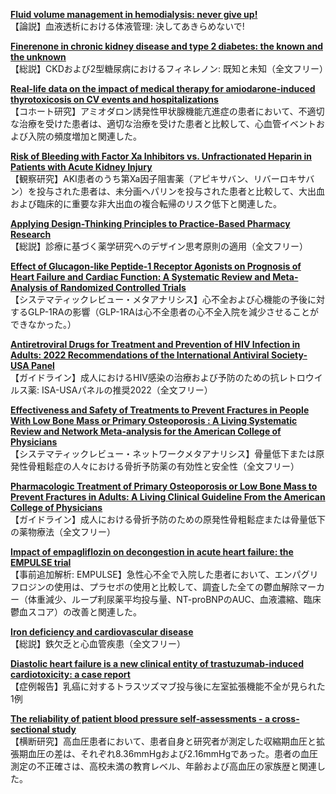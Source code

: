 [**Fluid volume management in hemodialysis: never give up!**](https://pubmed.ncbi.nlm.nih.gov/36603969/)  
【論説】血液透析における体液管理: 決してあきらめないで!

[**Finerenone in chronic kidney disease and type 2 diabetes: the known and the unknown**](https://pubmed.ncbi.nlm.nih.gov/36603981/)  
【総説】CKDおよび2型糖尿病におけるフィネレノン: 既知と未知（全文フリー）

[**Real-life data on the impact of medical therapy for amiodarone-induced thyrotoxicosis on CV events and hospitalizations**](https://pubmed.ncbi.nlm.nih.gov/36585895/)  
【コホート研究】アミオダロン誘発性甲状腺機能亢進症の患者において、不適切な治療を受けた患者は、適切な治療を受けた患者と比較して、心血管イベントおよび入院の頻度増加と関連した。

[**Risk of Bleeding with Factor Xa Inhibitors vs. Unfractionated Heparin in Patients with Acute Kidney Injury**](https://pubmed.ncbi.nlm.nih.gov/36588500/)  
【観察研究】AKI患者のうち第Xa因子阻害薬（アピキサバン、リバーロキサバン）を投与された患者は、未分画ヘパリンを投与された患者と比較して、大出血および臨床的に重要な非大出血の複合転帰のリスク低下と関連した。

[**Applying Design-Thinking Principles to Practice-Based Pharmacy Research**](https://pubmed.ncbi.nlm.nih.gov/36602037/)  
【総説】診療に基づく薬学研究へのデザイン思考原則の適用（全文フリー）

[**Effect of Glucagon-like Peptide-1 Receptor Agonists on Prognosis of Heart Failure and Cardiac Function: A Systematic Review and Meta-Analysis of Randomized Controlled Trials**](https://pubmed.ncbi.nlm.nih.gov/36604209/)  
【システマティックレビュー・メタアナリシス】心不全および心機能の予後に対するGLP-1RAの影響（GLP-1RAは心不全患者の心不全入院を減少させることができなかった。）

[**Antiretroviral Drugs for Treatment and Prevention of HIV Infection in Adults: 2022 Recommendations of the International Antiviral Society-USA Panel**](https://pubmed.ncbi.nlm.nih.gov/36454551/)  
【ガイドライン】成人におけるHIV感染の治療および予防のための抗レトロウイルス薬: ISA-USAパネルの推奨2022（全文フリー）

[**Effectiveness and Safety of Treatments to Prevent Fractures in People With Low Bone Mass or Primary Osteoporosis : A Living Systematic Review and Network Meta-analysis for the American College of Physicians**](https://pubmed.ncbi.nlm.nih.gov/36592455/)  
【システマティックレビュー・ネットワークメタアナリシス】骨量低下または原発性骨粗鬆症の人々における骨折予防薬の有効性と安全性（全文フリー）

[**Pharmacologic Treatment of Primary Osteoporosis or Low Bone Mass to Prevent Fractures in Adults: A Living Clinical Guideline From the American College of Physicians**](https://pubmed.ncbi.nlm.nih.gov/36592456/)  
【ガイドライン】成人における骨折予防のための原発性骨粗鬆症または骨量低下の薬物療法（全文フリー）

[**Impact of empagliflozin on decongestion in acute heart failure: the EMPULSE trial**](https://pubmed.ncbi.nlm.nih.gov/36254693/)  
【事前追加解析: EMPULSE】急性心不全で入院した患者において、エンパグリフロジンの使用は、プラセボの使用と比較して、調査した全ての鬱血解除マーカー（体重減少、ループ利尿薬平均投与量、NT-proBNPのAUC、血液濃縮、臨床鬱血スコア）の改善と関連した。

[**Iron deficiency and cardiovascular disease**](https://pubmed.ncbi.nlm.nih.gov/36282723/)  
【総説】鉄欠乏と心血管疾患（全文フリー）

[**Diastolic heart failure is a new clinical entity of trastuzumab-induced cardiotoxicity: a case report**](https://pubmed.ncbi.nlm.nih.gov/36582596/)  
【症例報告】乳癌に対するトラスツズマブ投与後に左室拡張機能不全が見られた1例

[**The reliability of patient blood pressure self-assessments - a cross-sectional study**](https://pubmed.ncbi.nlm.nih.gov/36597022/)  
【横断研究】高血圧患者において、患者自身と研究者が測定した収縮期血圧と拡張期血圧の差は、それぞれ8.36mmHgおよび2.16mmHgであった。患者の血圧測定の不正確さは、高校未満の教育レベル、年齢および高血圧の家族歴と関連した。

